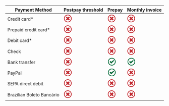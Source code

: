 |Payment Method|Postpay threshold|Prepay|Monthly invoice|
|---|---|---|---|
|Credit card\*|![Not accepted](../../images/Global_Icon_Xmark.png)|![Not accepted](../../images/Global_Icon_Xmark.png)|![Not accepted](../../images/Global_Icon_Xmark.png)|
|Prepaid credit card\*|![Not accepted](../../images/Global_Icon_Xmark.png)|![Not accepted](../../images/Global_Icon_Xmark.png)|![Not accepted](../../images/Global_Icon_Xmark.png)|
|Debit card\*|![Not accepted](../../images/Global_Icon_Xmark.png)|![Not accepted](../../images/Global_Icon_Xmark.png)|![Not accepted](../../images/Global_Icon_Xmark.png)|
|Check |![Not accepted](../../images/Global_Icon_Xmark.png)|![Not accepted](../../images/Global_Icon_Xmark.png)|![Not accepted](../../images/Global_Icon_Xmark.png)|
|Bank transfer|![Not accepted](../../images/Global_Icon_Xmark.png)|![Accepted](../../images/Global_Icon_CheckMark.png)|![Accepted](../../images/Global_Icon_CheckMark.png)|
|PayPal|![Not accepted](../../images/Global_Icon_Xmark.png)|![Accepted](../../images/Global_Icon_CheckMark.png)|![Not accepted](../../images/Global_Icon_Xmark.png)|
|SEPA direct debit|![Not accepted](../../images/Global_Icon_Xmark.png)|![Not accepted](../../images/Global_Icon_Xmark.png)|![Not accepted](../../images/Global_Icon_Xmark.png)|
|Brazilian Boleto Bancário|![Not accepted](../../images/Global_Icon_Xmark.png)|![Not accepted](../../images/Global_Icon_Xmark.png)|![Not accepted](../../images/Global_Icon_Xmark.png)|


